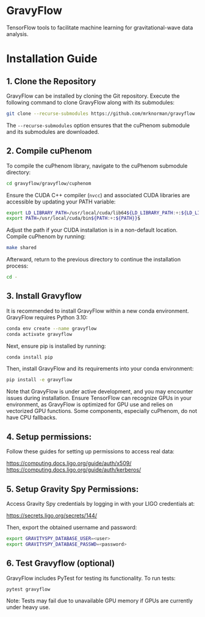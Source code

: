 # GravyFlow

TensorFlow tools to facilitate machine learning for gravitational-wave data analysis. 

# Installation Guide

## 1. Clone the Repository
GravyFlow can be installed by cloning the Git repository. Execute the following command to clone GravyFlow along with its submodules:

```bash
git clone --recurse-submodules https://github.com/mrknorman/gravyflow
```

The `--recurse-submodules` option ensures that the cuPhenom submodule and its submodules are downloaded.

## 2. Compile cuPhenom

To compile the cuPhenom library, navigate to the cuPhenom submodule directory:

```bash
cd gravyflow/gravyflow/cuphenom
```

Ensure the CUDA C++ compiler (`nvcc`) and associated CUDA libraries are accessible by updating your PATH variable:

```bash
export LD_LIBRARY_PATH=/usr/local/cuda/lib64${LD_LIBRARY_PATH:+:${LD_LIBRARY_PATH}}
export PATH=/usr/local/cuda/bin${PATH:+:${PATH}}$
```

Adjust the path if your CUDA installation is in a non-default location. Compile cuPhenom by running:

```bash
make shared
```

Afterward, return to the previous directory to continue the installation process:

```bash
cd -
```

## 3. Install Gravyflow
It is recommended to install GravyFlow within a new conda environment. GravyFlow requires Python 3.10:

```bash
conda env create --name gravyflow
conda activate gravyflow
```

Next, ensure pip is installed by running:

```bash
conda install pip 
```

Then, install GravyFlow and its requirements into your conda environment:

```bash
pip install -e gravyflow
```

Note that GravyFlow is under active development, and you may encounter issues during installation. Ensure TensorFlow can recognize GPUs in your environment, as GravyFlow is optimized for GPU use and relies on vectorized GPU functions. Some components, especially cuPhenom, do not have CPU fallbacks.

## 4. Setup permissions:

Follow these guides for setting up permissions to access real data:

https://computing.docs.ligo.org/guide/auth/x509/
https://computing.docs.ligo.org/guide/auth/kerberos/

## 5. Setup Gravity Spy Permissions:

Access Gravity Spy credentials by logging in with your LIGO credentials at:

https://secrets.ligo.org/secrets/144/

Then, export the obtained username and password:

```bash
export GRAVITYSPY_DATABASE_USER=<user>
export GRAVITYSPY_DATABASE_PASSWD=<password>
```

## 6. Test Gravyflow (optional)

GravyFlow includes PyTest for testing its functionality. To run tests:

```bash
pytest gravyflow
```

Note: Tests may fail due to unavailable GPU memory if GPUs are currently under heavy use.
